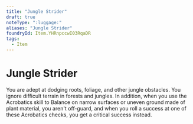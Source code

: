 ```yaml
---
title: "Jungle Strider"
draft: true
noteType: ":luggage:"
aliases: "Jungle Strider"
foundryId: Item.YHRnpccwI03RqaDR
tags:
  - Item
---
```


# Jungle Strider

You are adept at dodging roots, foliage, and other jungle obstacles. You ignore difficult terrain in forests and jungles. In addition, when you use the Acrobatics skill to Balance on narrow surfaces or uneven ground made of plant material, you aren't off-guard, and when you roll a success at one of these Acrobatics checks, you get a critical success instead.
